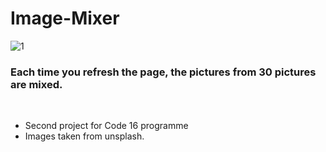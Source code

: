 # Image-Mixer
![1](https://github.com/mesubasi/Image-Mixer/assets/88106043/9351b2f4-d2c5-4ebb-992f-d4ad7b833b4e) 
<br>
<h3>Each time you refresh the page, the pictures from 30 pictures are mixed.</h3>
<br>
<ul>
  <li>Second project for Code 16 programme</li>
  <li>Images taken from unsplash.</li>
</ul>
